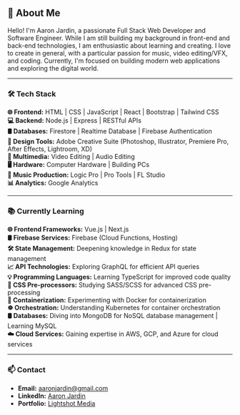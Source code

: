 ## 🌟 About Me

Hello! I'm Aaron Jardin, a passionate Full Stack Web Developer and Software Engineer. While I am still building my background in front-end and back-end technologies, I am enthusiastic about learning and creating. I love to create in general, with a particular passion for music, video editing/VFX, and coding. Currently, I'm focused on building modern web applications and exploring the digital world.

---

<h3>🛠 Tech Stack</h3>

**🌐 Frontend:** HTML | CSS | JavaScript | React | Bootstrap | Tailwind CSS  
**💻 Backend:** Node.js | Express | RESTful APIs  
**🛢 Databases:** Firestore | Realtime Database | Firebase Authentication  
**🎨 Design Tools:** Adobe Creative Suite (Photoshop, Illustrator, Premiere Pro, After Effects, Lightroom, XD)  
**🎥 Multimedia:** Video Editing | Audio Editing  
**🖥 Hardware:** Computer Hardware | Building PCs  
**🎸 Music Production:** Logic Pro | Pro Tools | FL Studio  
**📊 Analytics:** Google Analytics  

---

<h3>📚 Currently Learning</h3>

**🌐 Frontend Frameworks:** Vue.js | Next.js  
**🛢 Firebase Services:** Firebase (Cloud Functions, Hosting)  
**🛠 State Management:** Deepening knowledge in Redux for state management  
**📈 API Technologies:** Exploring GraphQL for efficient API queries  
**💡 Programming Languages:** Learning TypeScript for improved code quality  
**🎨 CSS Pre-processors:** Studying SASS/SCSS for advanced CSS pre-processing  
**🐳 Containerization:** Experimenting with Docker for containerization  
**☸️ Orchestration:** Understanding Kubernetes for container orchestration  
**🛢 Databases:** Diving into MongoDB for NoSQL database management | Learning MySQL  
**☁️ Cloud Services:** Gaining expertise in AWS, GCP, and Azure for cloud services  

---

<h3>📫 Contact</h3>

- **Email:** [aaronjardin@gmail.com](mailto:aaronjardin@gmail.com)
- **LinkedIn:** [Aaron Jardin](https://www.linkedin.com/in/aaronjardin/)
- **Portfolio:** [Lightshot Media](https://lightshotmedia.com/portfolio)
